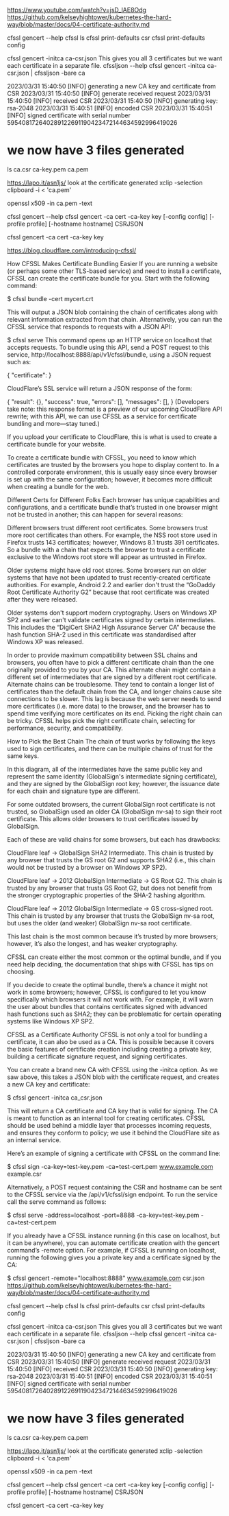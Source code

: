 https://www.youtube.com/watch?v=jsD_lAE8Odg
https://github.com/kelseyhightower/kubernetes-the-hard-way/blob/master/docs/04-certificate-authority.md

cfssl gencert --help 
cfssl ls
cfssl print-defaults csr
cfssl print-defaults config

cfssl gencert -initca ca-csr.json
This gives you all 3 certificates but we want each certificate in a separate file.
cfssljson --help
cfssl gencert -initca ca-csr.json | cfssljson -bare ca

2023/03/31 15:40:50 [INFO] generating a new CA key and certificate from CSR
2023/03/31 15:40:50 [INFO] generate received request
2023/03/31 15:40:50 [INFO] received CSR
2023/03/31 15:40:50 [INFO] generating key: rsa-2048
2023/03/31 15:40:51 [INFO] encoded CSR
2023/03/31 15:40:51 [INFO] signed certificate with serial number 595408172640289122691190423472144634592996419026
# we now have 3 files generated
ls
ca.csr  ca-key.pem  ca.pem

https://lapo.it/asn1js/
look at the certificate generated
xclip -selection clipboard -i < 'ca.pem'

openssl x509 -in ca.pem -text

cfssl gencert --help
cfssl gencert -ca cert -ca-key key [-config config] [-profile profile] [-hostname hostname] CSRJSON

cfssl gencert -ca cert -ca-key key


https://blog.cloudflare.com/introducing-cfssl/

How CFSSL Makes Certificate Bundling Easier
If you are running a website (or perhaps some other TLS-based service) and need to install a certificate, CFSSL can create the certificate bundle for you. Start with the following command:

$ cfssl bundle -cert mycert.crt

This will output a JSON blob containing the chain of certificates along with relevant information extracted from that chain. Alternatively, you can run the CFSSL service that responds to requests with a JSON API:

$ cfssl serve
This command opens up an HTTP service on localhost that accepts requests. To bundle using this API, send a POST request to this service, http://localhost:8888/api/v1/cfssl/bundle, using a JSON request such as:

{
    "certificate": <PEM-encoded certificate>
}

CloudFlare’s SSL service will return a JSON response of the form:

{
    "result": {<certificate bundle JSON>},
    "success": true,
    "errors": [],
    "messages": [],
}
(Developers take note: this response format is a preview of our upcoming CloudFlare API rewrite; with this API, we can use CFSSL as a service for certificate bundling and more—stay tuned.)

If you upload your certificate to CloudFlare, this is what is used to create a certificate bundle for your website.

To create a certificate bundle with CFSSL, you need to know which certificates are trusted by the browsers you hope to display content to. In a controlled corporate environment, this is usually easy since every browser is set up with the same configuration; however, it becomes more difficult when creating a bundle for the web.

Different Certs for Different Folks
Each browser has unique capabilities and configurations, and a certificate bundle that’s trusted in one browser might not be trusted in another; this can happen for several reasons:

Different browsers trust different root certificates.
Some browsers trust more root certificates than others. For example, the NSS root store used in Firefox trusts 143 certificates; however, Windows 8.1 trusts 391 certificates. So a bundle with a chain that expects the browser to trust a certificate exclusive to the Windows root store will appear as untrusted in Firefox.

Older systems might have old root stores.
Some browsers run on older systems that have not been updated to trust recently-created certificate authorities. For example, Android 2.2 and earlier don't trust the “GoDaddy Root Certificate Authority G2” because that root certificate was created after they were released.

Older systems don't support modern cryptography.
Users on Windows XP SP2 and earlier can't validate certificates signed by certain intermediates. This includes the “DigiCert SHA2 High Assurance Server CA” because the hash function SHA-2 used in this certificate was standardised after Windows XP was released.

In order to provide maximum compatibility between SSL chains and browsers, you often have to pick a different certificate chain than the one originally provided to you by your CA. This alternate chain might contain a different set of intermediates that are signed by a different root certificate. Alternate chains can be troublesome. They tend to contain a longer list of certificates than the default chain from the CA, and longer chains cause site connections to be slower. This lag is because the web server needs to send more certificates (i.e. more data) to the browser, and the browser has to spend time verifying more certificates on its end. Picking the right chain can be tricky.
CFSSL helps pick the right certificate chain, selecting for performance, security, and compatibility.

How to Pick the Best Chain
The chain of trust works by following the keys used to sign certificates, and there can be multiple chains of trust for the same keys.

In this diagram, all of the intermediates have the same public key and represent the same identity (GlobalSign's intermediate signing certificate), and they are signed by the GlobalSign root key; however, the issuance date for each chain and signature type are different.

For some outdated browsers, the current GlobalSign root certificate is not trusted, so GlobalSign used an older CA (GlobalSign nv-sa) to sign their root certificate. This allows older browsers to trust certificates issued by GlobalSign.

Each of these are valid chains for some browsers, but each has drawbacks:

CloudFlare leaf → GlobalSign SHA2 Intermediate.
This chain is trusted by any browser that trusts the GS root G2 and supports SHA2 (i.e., this chain would not be trusted by a browser on Windows XP SP2).

CloudFlare leaf → 2012 GlobalSign Intermediate → GS Root G2.
This chain is trusted by any browser that trusts GS Root G2, but does not benefit from the stronger cryptographic properties of the SHA-2 hashing algorithm.

CloudFlare leaf → 2012 GlobalSign Intermediate → GS cross-signed root.
This chain is trusted by any browser that trusts the GlobalSign nv-sa root, but uses the older (and weaker) GlobalSign nv-sa root certificate.

This last chain is the most common because it’s trusted by more browsers; however, it’s also the longest, and has weaker cryptography.

CFSSL can create either the most common or the optimal bundle, and if you need help deciding, the documentation that ships with CFSSL has tips on choosing.

If you decide to create the optimal bundle, there’s a chance it might not work in some browsers; however, CFSSL is configured to let you know specifically which browsers it will not work with. For example, it will warn the user about bundles that contains certificates signed with advanced hash functions such as SHA2; they can be problematic for certain operating systems like Windows XP SP2.

CFSSL as a Certificate Authority
CFSSL is not only a tool for bundling a certificate, it can also be used as a CA. This is possible because it covers the basic features of certificate creation including creating a private key, building a certificate signature request, and signing certificates.

You can create a brand new CA with CFSSL using the -initca option. As we saw above, this takes a JSON blob with the certificate request, and creates a new CA key and certificate:

$ cfssl gencert -initca ca_csr.json

This will return a CA certificate and CA key that is valid for signing. The CA is meant to function as an internal tool for creating certificates. CFSSL should be used behind a middle layer that processes incoming requests, and ensures they conform to policy; we use it behind the CloudFlare site as an internal service.

Here’s an example of signing a certificate with CFSSL on the command line:

$ cfssl sign -ca-key=test-key.pem -ca=test-cert.pem www.example.com example.csr

Alternatively, a POST request containing the CSR and hostname can be sent to the CFSSL service via the /api/v1/cfssl/sign endpoint. To run the service call the serve command as follows:

$ cfssl serve -address=localhost -port=8888 -ca-key=test-key.pem -ca=test-cert.pem

If you already have a CFSSL instance running (in this case on localhost, but it can be anywhere), you can automate certificate creation with the gencert command’s -remote option. For example, if CFSSL is running on localhost, running the following gives you a private key and a certificate signed by the CA:



$ cfssl gencert -remote="localhost:8888" www.example.com csr.json
https://github.com/kelseyhightower/kubernetes-the-hard-way/blob/master/docs/04-certificate-authority.md

cfssl gencert --help 
cfssl ls
cfssl print-defaults csr
cfssl print-defaults config

cfssl gencert -initca ca-csr.json
This gives you all 3 certificates but we want each certificate in a separate file.
cfssljson --help
cfssl gencert -initca ca-csr.json | cfssljson -bare ca

2023/03/31 15:40:50 [INFO] generating a new CA key and certificate from CSR
2023/03/31 15:40:50 [INFO] generate received request
2023/03/31 15:40:50 [INFO] received CSR
2023/03/31 15:40:50 [INFO] generating key: rsa-2048
2023/03/31 15:40:51 [INFO] encoded CSR
2023/03/31 15:40:51 [INFO] signed certificate with serial number 595408172640289122691190423472144634592996419026
# we now have 3 files generated
ls
ca.csr  ca-key.pem  ca.pem

https://lapo.it/asn1js/
look at the certificate generated
xclip -selection clipboard -i < 'ca.pem'

openssl x509 -in ca.pem -text

cfssl gencert --help
cfssl gencert -ca cert -ca-key key [-config config] [-profile profile] [-hostname hostname] CSRJSON

cfssl gencert -ca cert -ca-key key